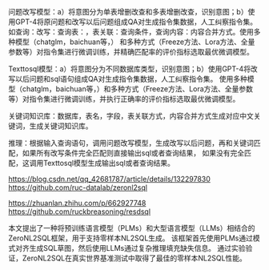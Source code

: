 问题改写模型：a）将意图分为单表增删改查和多表增删改查，识别意图；b）使用GPT-4将原问题和改写以后问题组成QA对生成指令集数据，人工纠察指令集。
如查询：改写：查询表：，表关联：查询条件，查询内容：内容合并方式。使用多种模型（chatglm，baichuan等，）
和多种方式（Freeze方法、Lora方法、全量参数等）对指令集进行微调训练，并精确匹配率的评价指标选取最优微调模型。

Texttosql模型：a）将意图分为不同数据库类型，识别意图；b）使用GPT-4将改写以后问题和sql语句组成QA对生成指令集数据，人工纠察指令集。
使用多种模型（chatglm，baichuan等，）和多种方式（Freeze方法、Lora方法、全量参数等）对指令集进行微调训练，并执行正确率的评价指标选取最优微调模型。

关键词知识库：数据库，表名，字段，表关联方式，内容合并方式生成对应中文关键词，生成关键词知识库。

推理：根据输入查询语句，调用问题改写模型，生成改写以后问题，再和关键词匹配，如果所有改写条件完全匹配则直接输出sql或者查询结果，
如果没有完全匹配，这调用Texttosql模型生成输出sql或者查询结果。


https://blog.csdn.net/qq_42681787/article/details/132297830
https://github.com/ruc-datalab/zeronl2sql

https://zhuanlan.zhihu.com/p/662927748
https://github.com/ruckbreasoning/resdsql

本文提出了一种将预训练语言模型（PLMs）和大型语言模型（LLMs）相结合的ZeroNL2SQL框架，用于支持零样本NL2SQL生成。
该框架首先使用PLMs通过模式对齐生成SQL草图，然后使用LLMs通过复杂推理填充缺失信息。
通过实验验证，ZeroNL2SQL在真实世界基准测试中取得了最佳的零样本NL2SQL性能。